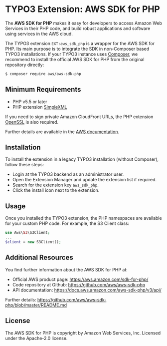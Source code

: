 # TYPO3 Extension: AWS SDK for PHP

The **AWS SDK for PHP** makes it easy for developers to access Amazon Web Services in their PHP code, and build robust applications and software using services in the AWS cloud.

The TYPO3 extension `EXT:aws_sdk_php` is a wrapper for the AWS SDK for PHP. Its main purpose is to integrate the SDK in non-Composer based TYPO3 installations. If your TYPO3 instance uses [Composer](https://getcomposer.org/), we recommend to install the official AWS SDK for PHP from the original repository directly:

```bash
$ composer require aws/aws-sdk-php
```

## Minimum Requirements

- PHP v5.5 or later
- PHP extension [SimpleXML](https://www.php.net/manual/en/book.simplexml.php)

If you need to sign private Amazon CloudFront URLs, the PHP extension [OpenSSL](http://php.net/manual/en/book.openssl.php) is also required.

Further details are available in the [AWS documentation](https://docs.aws.amazon.com/sdk-for-php/v3/developer-guide/getting-started_requirements.html).

## Installation

To install the extension in a legacy TYPO3 installation (without Composer), follow these steps:

- Login at the TYPO3 backend as an administrator user.
- Open the Extension Manager and update the extension list if required.
- Search for the extension key `aws_sdk_php`.
- Click the install icon next to the extension.

## Usage

Once you installed the TYPO3 extension, the PHP namespaces are available for your custom PHP code. For example, the S3 Client class:

```php
use Aws\S3\S3Client;
...
$client = new S3Client();
```

## Additional Resources

You find further information about the AWS SDK for PHP at:

- Official AWS product page: <https://aws.amazon.com/sdk-for-php/>
- Code repository at Github: <https://github.com/aws/aws-sdk-php>
- API documentation: <https://docs.aws.amazon.com/aws-sdk-php/v3/api/>

Further details: <https://github.com/aws/aws-sdk-php/blob/master/README.md>

## License

The AWS SDK for PHP is copyright by Amazon Web Services, Inc. Licensed under the Apache-2.0 license.
